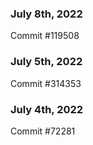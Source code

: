 ### July 8th, 2022

Commit #119508

### July 5th, 2022

Commit #314353


### July 4th, 2022

Commit #72281
